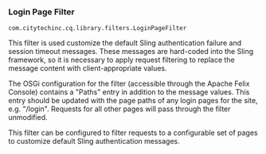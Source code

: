 ### Login Page Filter

`com.citytechinc.cq.library.filters.LoginPageFilter`

This filter is used customize the default Sling authentication failure and session timeout messages.  These messages are hard-coded into the Sling framework, so it is necessary to apply request filtering to replace the message content with client-appropriate values.

The OSGi configuration for the filter (accessible through the Apache Felix Console) contains a "Paths" entry in addition to the message values.  This entry should be updated with the page paths of any login pages for the site, e.g. "/login".  Requests for all other pages will pass through the filter unmodified.

This filter can be configured to filter requests to a configurable set of pages to customize default Sling authentication messages.